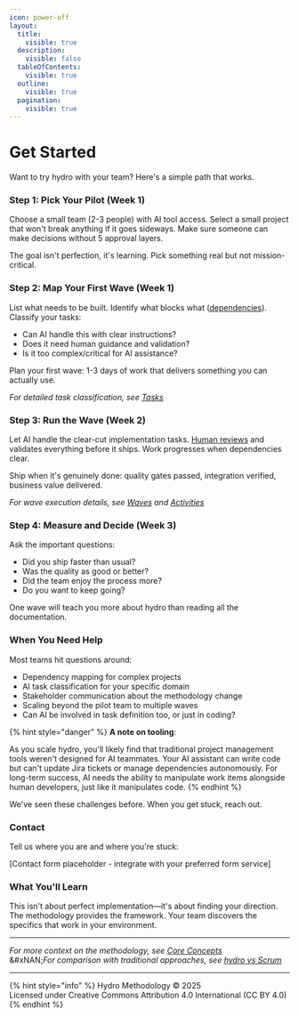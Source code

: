 ```yaml
---
icon: power-off
layout:
  title:
    visible: true
  description:
    visible: false
  tableOfContents:
    visible: true
  outline:
    visible: true
  pagination:
    visible: true
---
```


# Get Started

Want to try hydro with your team? Here's a simple path that works.

### Step 1: Pick Your Pilot (Week 1)

Choose a small team (2-3 people) with AI tool access. Select a small project that won't break anything if it goes sideways. Make sure someone can make decisions without 5 approval layers.

The goal isn't perfection, it's learning. Pick something real but not mission-critical.

### Step 2: Map Your First Wave (Week 1)

List what needs to be built. Identify what blocks what ([dependencies](../methodology/core-concepts/dependencies.md)). Classify your tasks:

* Can AI handle this with clear instructions?
* Does it need human guidance and validation?
* Is it too complex/critical for AI assistance?

Plan your first wave: 1-3 days of work that delivers something you can actually use.

_For detailed task classification, see_ [_Tasks_](../methodology/core-concepts/tasks.md)

### Step 3: Run the Wave (Week 2)

Let AI handle the clear-cut implementation tasks. [Human reviews](../methodology/ai-human-collaboration.md) and validates everything before it ships. Work progresses when dependencies clear.

Ship when it's genuinely done: quality gates passed, integration verified, business value delivered.

_For wave execution details, see_ [_Waves_](../methodology/core-concepts/waves.md) _and_ [_Activities_](../methodology/core-concepts/activities-and-processes.md)

### Step 4: Measure and Decide (Week 3)

Ask the important questions:

* Did you ship faster than usual?
* Was the quality as good or better?
* Did the team enjoy the process more?
* Do you want to keep going?

One wave will teach you more about hydro than reading all the documentation.

### When You Need Help

Most teams hit questions around:

* Dependency mapping for complex projects
* AI task classification for your specific domain
* Stakeholder communication about the methodology change
* Scaling beyond the pilot team to multiple waves
* Can AI be involved in task definition too, or just in coding?

{% hint style="danger" %}
**A note on tooling**:&#x20;

As you scale hydro, you'll likely find that traditional project management tools weren't designed for AI teammates. Your AI assistant can write code but can't update Jira tickets or manage dependencies autonomously. For long-term success, AI needs the ability to manipulate work items alongside human developers, just like it manipulates code.
{% endhint %}

We've seen these challenges before. When you get stuck, reach out.

### Contact

Tell us where you are and where you're stuck:

\[Contact form placeholder - integrate with your preferred form service]

### What You'll Learn

This isn't about perfect implementation—it's about finding your direction. The methodology provides the framework. Your team discovers the specifics that work in your environment.

***

_For more context on the methodology, see_ [_Core Concepts_](../methodology/core-concepts/)\
&#xNAN;_&#x46;or comparison with traditional approaches, see_ [_hydro vs Scrum_](hydro-vs-scrum.md)

***

{% hint style="info" %}
Hydro Methodology © 2025\
Licensed under Creative Commons Attribution 4.0 International (CC BY 4.0)
{% endhint %}
